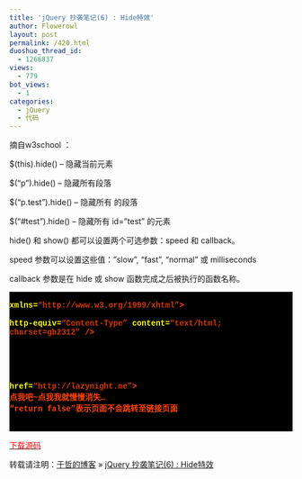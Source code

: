 ```yaml
---
title: 'jQuery 抄袭笔记(6) : Hide特效'
author: Flowerowl
layout: post
permalink: /420.html
duoshuo_thread_id:
  - 1266837
views:
  - 779
bot_views:
  - 1
categories:
  - jQuery
  - 代码
---
```

  
摘自w3school ：

$(this).hide() &#8211; 隐藏当前元素

$(&#8220;p&#8221;).hide() &#8211; 隐藏所有段落

$(&#8220;p.test&#8221;).hide() &#8211; 隐藏所有 的段落

$(&#8220;#test&#8221;).hide() &#8211; 隐藏所有 id=&#8221;test&#8221; 的元素

hide() 和 show() 都可以设置两个可选参数：speed 和 callback。

speed 参数可以设置这些值：&#8221;slow&#8221;, &#8220;fast&#8221;, &#8220;normal&#8221; 或 milliseconds

callback 参数是在 hide 或 show 函数完成之后被执行的函数名称。

<div class="source" style="font-family: '[object HTMLOptionElement]', Consolas, 'Lucida Console', 'Courier New'; color: #c0c0c0; background-color: #000000;">
  <span style="color: #ffffff;"><!DOCTYPE html PUBLIC &#8220;-//W3C//DTD XHTML 1.0 Transitional//EN&#8221; &#8220;http://www.w3.org/TR/xhtml1/DTD/xhtml1-transitional.dtd&#8221;></span><br /> <span style="color: #ff4400; font-weight: bold;"><html</span> <span style="color: #ffff00;">xmlns=</span><span style="color: #d13800;">&#8220;http://www.w3.org/1999/xhtml&#8221;</span><span style="color: #ff4400; font-weight: bold;">></span><br /> <span style="color: #ff4400; font-weight: bold;"><head></span><br /> <span style="color: #ff4400; font-weight: bold;"><meta</span> <span style="color: #ffff00;">http-equiv=</span><span style="color: #d13800;">&#8220;Content-Type&#8221;</span> <span style="color: #ffff00;">content=</span><span style="color: #d13800;">&#8220;text/html; charset=gb2312&#8243;</span> <span style="color: #ff4400; font-weight: bold;">/></span><br /> <span style="color: #ff4400; font-weight: bold;"><title></span>Hello Lazynight!<span style="color: #ff4400; font-weight: bold;"></title></span><br /> <span style="color: #ff4400; font-weight: bold;"><script </span><span style="color: #ffff00;">type=</span><span style="color: #d13800;">&#8220;text/javascript&#8221;</span> <span style="color: #ffff00;">src=</span><span style="color: #d13800;">&#8220;jquery-1.1.3.pack.js&#8221;</span><span style="color: #ff4400; font-weight: bold;">></script></span><br /> <span style="color: #ff4400; font-weight: bold;"><script </span><span style="color: #ffff00;">type=</span><span style="color: #d13800;">&#8220;text/javascript&#8221;</span><span style="color: #ff4400; font-weight: bold;">></span><br /> <span style="color: #c0c0c0;">$</span>(<span style="color: #c0c0c0;">document</span><span style="color: #c0c0c0;">).</span><span style="color: #c0c0c0;">ready</span>(<span style="color: #ff4400; font-weight: bold;">function</span><span style="color: #c0c0c0;">(){</span><br /> <span style="color: #c0c0c0;">$</span>(<span style="color: #d13800;">&#8220;a&#8221;</span><span style="color: #c0c0c0;">).</span><span style="color: #c0c0c0;">click</span>(<span style="color: #ff4400; font-weight: bold;">function</span><span style="color: #c0c0c0;">(){</span><br /> <span style="color: #c0c0c0;">$</span>(<span style="color: #ff4400; font-weight: bold;">this</span><span style="color: #c0c0c0;">).</span><span style="color: #c0c0c0;">hide</span>(<span style="color: #d13800;">&#8220;slow&#8221;</span>);<br /> <span style="color: #ff4400; font-weight: bold;">return</span> <span style="color: #ff4400; font-weight: bold;">false</span>;<br /> <span style="color: #c0c0c0;">});</span><br /> <span style="color: #c0c0c0;">});</span><br /> <span style="color: #ff4400; font-weight: bold;"></script></span><br /> <span style="color: #ff4400; font-weight: bold;"></head></span><br /> <span style="color: #ff4400; font-weight: bold;"><body></span><br /> <span style="color: #ff4400; font-weight: bold;"><a</span> <span style="color: #ffff00;">href=</span><span style="color: #d13800;">&#8220;http://lazynight.me&#8221;</span><span style="color: #ff4400; font-weight: bold;">></span><br /> 点我吧~点我我就慢慢消失&#8230;<br /> “return false”表示页面不会跳转至链接页面<br /> <span style="color: #ff4400; font-weight: bold;"></a></span><br /> <span style="color: #ff4400; font-weight: bold;"></body></span><br /> <span style="color: #ff4400; font-weight: bold;"></html></span>
</div>

<span style="color: #ff0000;"><a href="http://down.qiannao.com/space/file/flowerowl/-4e0a-4f20-5206-4eab/Lazy6_hide-7279-6548.rar/.page" target="_blank"><span style="color: #ff0000;">下载源码</span></a></span>

转载请注明：[于哲的博客][1] &raquo; [jQuery 抄袭笔记(6) : Hide特效][2]

 [1]: http://lazynight.me
 [2]: http://lazynight.me/420.html